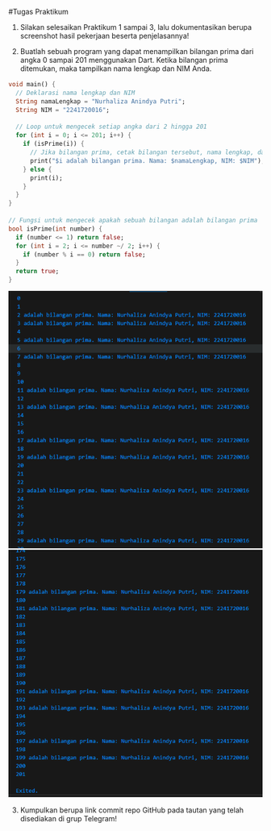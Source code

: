 #Tugas Praktikum
1. Silakan selesaikan Praktikum 1 sampai 3, lalu dokumentasikan berupa screenshot hasil pekerjaan beserta penjelasannya!

2. Buatlah sebuah program yang dapat menampilkan bilangan prima dari angka 0 sampai 201 menggunakan Dart. Ketika bilangan prima ditemukan, maka tampilkan nama lengkap dan NIM Anda.

```dart
void main() {
  // Deklarasi nama lengkap dan NIM
  String namaLengkap = "Nurhaliza Anindya Putri";
  String NIM = "2241720016";

  // Loop untuk mengecek setiap angka dari 2 hingga 201
  for (int i = 0; i <= 201; i++) {
    if (isPrime(i)) {
      // Jika bilangan prima, cetak bilangan tersebut, nama lengkap, dan NIM
      print("$i adalah bilangan prima. Nama: $namaLengkap, NIM: $NIM");
    } else {
      print(i);
    }
  }
}

// Fungsi untuk mengecek apakah sebuah bilangan adalah bilangan prima
bool isPrime(int number) {
  if (number <= 1) return false;
  for (int i = 2; i <= number ~/ 2; i++) {
    if (number % i == 0) return false;
  }
  return true;
}
```

![Deskripsi Gambar](tugas1.png)
![Deskripsi Gambar](tugas2.png)

3. Kumpulkan berupa link commit repo GitHub pada tautan yang telah disediakan di grup Telegram!

